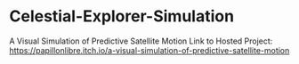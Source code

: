 # Celestial-Explorer-Simulation
A Visual Simulation of Predictive Satellite Motion
Link to Hosted Project: https://papillonlibre.itch.io/a-visual-simulation-of-predictive-satellite-motion
